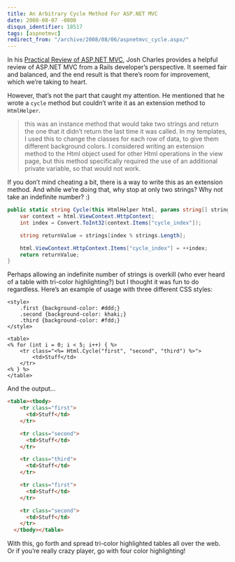```yaml
---
title: An Arbitrary Cycle Method For ASP.NET MVC
date: 2008-08-07 -0800
disqus_identifier: 18517
tags: [aspnetmvc]
redirect_from: "/archive/2008/08/06/aspnetmvc_cycle.aspx/"
---
```


In his [Practical Review of ASP.NET
MVC](http://www.joshuamcharles.com/blog/2008/08/a-practical-review-aspnet-mvc/ "Practical Review"),
Josh Charles provides a helpful review of ASP.NET MVC from a Rails
developer’s perspective. It seemed fair and balanced, and the end result
is that there’s room for improvement, which we’re taking to heart.

However, that’s not the part that caught my attention. He mentioned that
he wrote a `cycle` method but couldn’t write it as an extension method
to `HtmlHelper`.

> this was an instance method that would take two strings and return the
> one that it didn’t return the last time it was called. In my
> templates, I used this to change the classes for each row of data, to
> give them different background colors. I considered writing an
> extension method to the Html object used for other Html operations in
> the view page, but this method specifically required the use of an
> additional private variable, so that would not work.

If you don’t mind cheating a bit, there is a way to write this as an
extension method. And while we’re doing that, why stop at only two
strings? Why not take an indefinite number? :)

```csharp
public static string Cycle(this HtmlHelper html, params string[] strings) {
    var context = html.ViewContext.HttpContext;
    int index = Convert.ToInt32(context.Items["cycle_index"]);

    string returnValue = strings[index % strings.Length];

    html.ViewContext.HttpContext.Items["cycle_index"] = ++index;
    return returnValue;
}
```

Perhaps allowing an indefinite number of strings is overkill (who ever
heard of a table with tri-color highlighting?) but I thought it was fun
to do regardless. Here’s an example of usage with three different CSS
styles:

```aspx-cs
<style>
    .first {background-color: #ddd;}
    .second {background-color: khaki;}
    .third {background-color: #fdd;}
</style>

<table>
<% for (int i = 0; i < 5; i++) { %>
    <tr class="<%= Html.Cycle("first", "second", "third") %>">
        <td>Stuff</td>
    </tr>
<% } %>
</table>
```

And the output...

```html
<table><tbody>
    <tr class="first">
      <td>Stuff</td>
    </tr>

    <tr class="second">
      <td>Stuff</td>
    </tr>

    <tr class="third">
      <td>Stuff</td>
    </tr>

    <tr class="first">
      <td>Stuff</td>
    </tr>

    <tr class="second">
      <td>Stuff</td>
    </tr>
  </tbody></table>
```

With this, go forth and spread tri-color highlighted tables all over the
web. Or if you’re really crazy player, go with four color highlighting!

